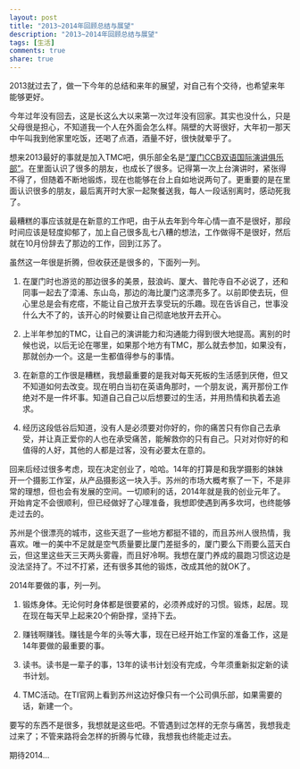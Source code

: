 ```yaml
---
layout: post
title: "2013~2014年回顾总结与展望"
description: "2013~2014年回顾总结与展望"
tags: [生活]
comments: true
share: true
---
```


2013就过去了，做一下今年的总结和来年的展望，对自己有个交待，也希望来年能够更好。

今年过年没有回去，这是长这么大以来第一次过年没有回家。其实也没什么，只是父母很是担心，不知道我一个人在外面会怎么样。隔壁的大哥很好，大年初一那天中午叫我到他家里吃饭，还喝了点酒，酒量不好，很快就晕乎了。

想来2013最好的事就是加入TMC吧，俱乐部全名是[“厦门CCB双语国际演讲俱乐部”]。在里面认识了很多的朋友，也成长了很多。记得第一次上台演讲时，紧张得不得了，但随着不断地锻炼，现在也能够在台上自如地说两句了。更重要的是在里面认识很多的朋友，最后离开时大家一起聚餐送我，每人一段话别离时，感动死我了。

最糟糕的事应该就是在新意的工作吧，由于从去年到今年心情一直不是很好，那段时间应该是轻度抑郁了，加上自己很多乱七八糟的想法，工作做得不是很好，然后就在10月份辞去了那边的工作，回到江苏了。

虽然这一年很是折腾，但收获还是很多的，下面列一列。

1. 在厦门时也游览的那边很多的美景，鼓浪屿、厦大、普陀寺自不必说了，还和同事一起去了漳浦、东山岛，那边的海比厦门这漂亮多了。以前即使去玩，但心里总是会有疙瘩，不能让自己放开去享受玩的乐趣。现在告诉自己，世事没什么大不了的，该开心的时候要让自己彻底地放开去开心。

2. 上半年参加的TMC，让自己的演讲能力和沟通能力得到很大地提高。离别的时候也说，以后无论在哪里，如果那个地方有TMC，那么就去参加，如果没有，那就创办一个。这是一生都值得参与的事情。

3. 在新意的工作很是糟糕，我想最重要的是我对每天死板的生活感到厌倦，但又不知道如何去改变。现在明白当初在英语角那时，一个朋友说，离开那份工作绝对不是一件坏事。知道自己自己以后想要过的生活，并用热情和执着去追求。

4. 经历这段低谷后知道，没有人是必须要对你好的，你的痛苦只有你自己去承受，并让真正爱你的人也在承受痛苦，能解救你的只有自己。只对对你好的和值得的人好，其他的人都是过客，没有必要太在意的。

回来后经过很多考虑，现在决定创业了，哈哈。14年的打算是和我学摄影的妹妹开一个摄影工作室，从产品摄影这一块入手。苏州的市场大概考察了一下，不是非常的理想，但也会有发展的空间。一切顺利的话，2014年就是我的创业元年了。开始肯定不会很顺利，但已经做好了心理准备，我想即使遇到再多坎坷，也终能够走过去的。

苏州是个很漂亮的城市，这些天逛了一些地方都挺不错的，而且苏州人很热情，我喜欢。唯一的美中不足就是空气质量要比厦门差挺多的，厦门要么下雨要么蓝天白云，但这里这些天三天两头雾霾，而且好冷啊。我想在厦门养成的晨跑习惯这边是没法坚持了。不过不打紧，还有很多其他的锻炼，改成其他的就OK了。

2014年要做的事，列一列。

1. 锻炼身体。无论何时身体都是很要紧的，必须养成好的习惯。锻炼，起居。现在现在每天早上起来20个俯卧撑，坚持下去。

2. 赚钱啊赚钱。赚钱是今年的头等大事，现在已经开始工作室的准备工作，这是14年要做的最重要的事。

3. 读书。读书是一辈子的事，13年的读书计划没有完成，今年须重新拟定新的读书计划。

4. TMC活动。在TI官网上看到苏州这边好像只有一个公司俱乐部，如果需要的话，新建一个。

要写的东西不是很多，我想就是这些吧。不管遇到过怎样的无奈与痛苦，我想我走过来了；不管来路将会怎样的折腾与忙碌，我想我也终能走过去。

期待2014...

[“厦门CCB双语国际演讲俱乐部”]: http://weibo.com/u/2182117560